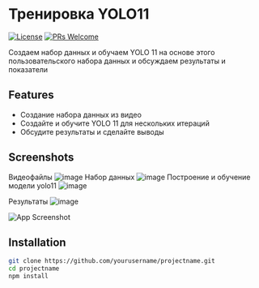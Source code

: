 # Тренировка YOLO11

[![License](https://img.shields.io/badge/license-MIT-blue.svg)](LICENSE)
[![PRs Welcome](https://img.shields.io/badge/PRs-welcome-brightgreen.svg)](CONTRIBUTING.md)

Создаем набор данных и обучаем YOLO 11 на основе этого пользовательского набора данных и обсуждаем результаты и показатели
## Features

- Создание набора данных из видео
- Создайте и обучите YOLO 11 для нескольких итераций
- Обсудите результаты и сделайте выводы

## Screenshots
Видеофайлы ![image](https://github.com/user-attachments/assets/a7bb43d7-8bfc-4660-871c-bf4efeb479c0)
Набор данных ![image](https://github.com/user-attachments/assets/2c03bcbe-958f-4d1d-a90d-e2b32cd69d5d)
Построение и обучение модели yolo11 ![image](https://github.com/user-attachments/assets/e5ae52a9-6a74-49cc-bc87-114c2de597f9)
 
Результаты  ![image](https://github.com/user-attachments/assets/f5eeb9b4-78a8-4f45-be44-8a41a422f1af)


![App Screenshot](screenshot.png)

## Installation

```bash
git clone https://github.com/yourusername/projectname.git
cd projectname
npm install
